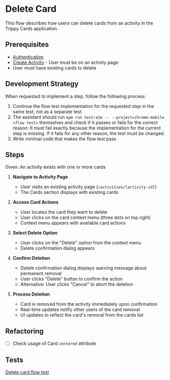 # Delete Card

This flow describes how users can delete cards from an activity in the Trippy Cards application.

## Prerequisites

- [Authentication](authentication.md)
- [Create Activity](create-activity.md) - User must be on an activity page
- User must have existing cards to delete

## Development Strategy

When requested to implement a step, follow the following process:

1. Continue the flow test implementation for the requested step in the same test, not as a separate test
2. The assistant should run `npm run test:e2e -- --project=chrome-mobile <flow test>` themselves and check if it passes or fails for the correct reason: It must fail exactly because the implementation for the current step is missing. If it fails for any other reason, the test must be changed.
3. Write minimal code that makes the flow test pass

## Steps

Given: An activity exists with one or more cards

1. **Navigate to Activity Page**
   - User visits an existing activity page (`/activities/[activity-id]`)
   - The Cards section displays with existing cards

2. **Access Card Actions**
   - User locates the card they want to delete
   - User clicks on the card context menu (three dots on top right)
   - Context menu appears with available card actions

3. **Select Delete Option**
   - User clicks on the "Delete" option from the context menu
   - Delete confirmation dialog appears

4. **Confirm Deletion**
   - Delete confirmation dialog displays warning message about permanent removal
   - User clicks "Delete" button to confirm the action
   - Alternative: User clicks "Cancel" to abort the deletion

5. **Process Deletion**
   - Card is removed from the activity immediately upon confirmation
   - Real-time updates notify other users of the card removal
   - UI updates to reflect the card's removal from the cards list

## Refactoring

- [ ] Check usage of Card `centered` attribute

## Tests

[Delete card flow test](../../tests/flows/delete-card.spec.ts) 